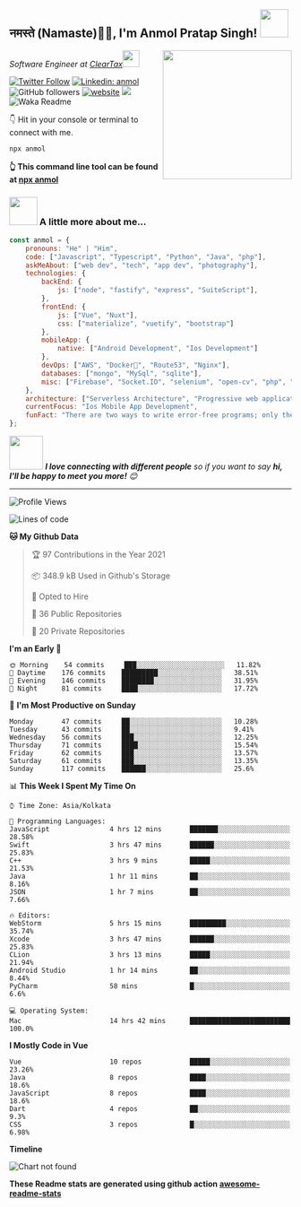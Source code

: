 <h2>नमस्ते (Namaste)🙏🏻, I'm Anmol Pratap Singh! <img src="https://media.giphy.com/media/12oufCB0MyZ1Go/giphy.gif" width="50"></h2>
<img align='right' src="https://media.giphy.com/media/M9gbBd9nbDrOTu1Mqx/giphy.gif" width="230">
<p><em>Software Engineer at <a href="http://www.cleartax.in">ClearTax</a><img src="https://media.giphy.com/media/WUlplcMpOCEmTGBtBW/giphy.gif" width="30"> 
</em></p>

[![Twitter Follow](https://img.shields.io/twitter/follow/misteranmol?label=Follow)](https://twitter.com/intent/follow?screen_name=misteranmol)
[![Linkedin: anmol](https://img.shields.io/badge/-anmol-blue?style=flat-square&logo=Linkedin&logoColor=white&link=https://www.linkedin.com/in/anmol-p-singh/)](https://www.linkedin.com/in/anmol-p-singh/)
![GitHub followers](https://img.shields.io/github/followers/anmol098?label=Follow&style=social)
[![website](https://img.shields.io/badge/Website-46a2f1.svg?&style=flat-square&logo=Google-Chrome&logoColor=white&link=https://anmolsingh.me/)](https://anmolsingh.me/)
![](https://visitor-badge.glitch.me/badge?page_id=anmol098.anmol098)
![Waka Readme](https://github.com/anmol098/anmol098/workflows/Waka%20Readme/badge.svg)

👇 Hit in your console or terminal to connect with me.

```bash
npx anmol
```
**👆 This command line tool can be found at [npx anmol](https://github.com/anmol098/npx_card)**

### <img src="https://media.giphy.com/media/VgCDAzcKvsR6OM0uWg/giphy.gif" width="50"> A little more about me...  

```javascript
const anmol = {
    pronouns: "He" | "Him",
    code: ["Javascript", "Typescript", "Python", "Java", "php"],
    askMeAbout: ["web dev", "tech", "app dev", "photography"],
    technologies: {
        backEnd: {
            js: ["node", "fastify", "express", "SuiteScript"],
        },
        frontEnd: {
            js: ["Vue", "Nuxt"],
            css: ["materialize", "vuetify", "bootstrap"]
        },
        mobileApp: {
            native: ["Android Development", "Ios Development"]
        },
        devOps: ["AWS", "Docker🐳", "Route53", "Nginx"],
        databases: ["mongo", "MySql", "sqlite"],
        misc: ["Firebase", "Socket.IO", "selenium", "open-cv", "php", "SuiteApp"]
    },
    architecture: ["Serverless Architecture", "Progressive web applications", "Single page applications"],
    currentFocus: "Ios Mobile App Development",
    funFact: "There are two ways to write error-free programs; only the third one works"
};
```

<img src="https://media.giphy.com/media/LnQjpWaON8nhr21vNW/giphy.gif" width="60"> <em><b>I love connecting with different people</b> so if you want to say <b>hi, I'll be happy to meet you more!</b> 😊</em>

---
<!--START_SECTION:waka-->
![Profile Views](http://img.shields.io/badge/Profile%20Views-711-blue)

![Lines of code](https://img.shields.io/badge/From%20Hello%20World%20I%27ve%20Written-1.5%20million%20lines%20of%20code-blue)

**🐱 My Github Data** 

> 🏆 97 Contributions in the Year 2021
 > 
> 📦 348.9 kB Used in Github's Storage 
 > 
> 💼 Opted to Hire
 > 
> 📜 36 Public Repositories 
 > 
> 🔑 20 Private Repositories  
 > 
**I'm an Early 🐤** 

```text
🌞 Morning    54 commits     ███░░░░░░░░░░░░░░░░░░░░░░   11.82% 
🌆 Daytime    176 commits    █████████░░░░░░░░░░░░░░░░   38.51% 
🌃 Evening    146 commits    ████████░░░░░░░░░░░░░░░░░   31.95% 
🌙 Night      81 commits     ████░░░░░░░░░░░░░░░░░░░░░   17.72%

```
📅 **I'm Most Productive on Sunday** 

```text
Monday       47 commits     ██░░░░░░░░░░░░░░░░░░░░░░░   10.28% 
Tuesday      43 commits     ██░░░░░░░░░░░░░░░░░░░░░░░   9.41% 
Wednesday    56 commits     ███░░░░░░░░░░░░░░░░░░░░░░   12.25% 
Thursday     71 commits     ████░░░░░░░░░░░░░░░░░░░░░   15.54% 
Friday       62 commits     ███░░░░░░░░░░░░░░░░░░░░░░   13.57% 
Saturday     61 commits     ███░░░░░░░░░░░░░░░░░░░░░░   13.35% 
Sunday       117 commits    ██████░░░░░░░░░░░░░░░░░░░   25.6%

```


📊 **This Week I Spent My Time On** 

```text
⌚︎ Time Zone: Asia/Kolkata

💬 Programming Languages: 
JavaScript               4 hrs 12 mins       ███████░░░░░░░░░░░░░░░░░░   28.58% 
Swift                    3 hrs 47 mins       ██████░░░░░░░░░░░░░░░░░░░   25.83% 
C++                      3 hrs 9 mins        █████░░░░░░░░░░░░░░░░░░░░   21.53% 
Java                     1 hr 11 mins        ██░░░░░░░░░░░░░░░░░░░░░░░   8.16% 
JSON                     1 hr 7 mins         ██░░░░░░░░░░░░░░░░░░░░░░░   7.66%

🔥 Editors: 
WebStorm                 5 hrs 15 mins       █████████░░░░░░░░░░░░░░░░   35.74% 
Xcode                    3 hrs 47 mins       ██████░░░░░░░░░░░░░░░░░░░   25.83% 
CLion                    3 hrs 13 mins       █████░░░░░░░░░░░░░░░░░░░░   21.94% 
Android Studio           1 hr 14 mins        ██░░░░░░░░░░░░░░░░░░░░░░░   8.44% 
PyCharm                  58 mins             █░░░░░░░░░░░░░░░░░░░░░░░░   6.6%

💻 Operating System: 
Mac                      14 hrs 42 mins      █████████████████████████   100.0%

```

**I Mostly Code in Vue** 

```text
Vue                      10 repos            █████░░░░░░░░░░░░░░░░░░░░   23.26% 
Java                     8 repos             ████░░░░░░░░░░░░░░░░░░░░░   18.6% 
JavaScript               8 repos             ████░░░░░░░░░░░░░░░░░░░░░   18.6% 
Dart                     4 repos             ██░░░░░░░░░░░░░░░░░░░░░░░   9.3% 
CSS                      3 repos             █░░░░░░░░░░░░░░░░░░░░░░░░   6.98%

```


**Timeline**

![Chart not found](https://raw.githubusercontent.com/anmol098/anmol098/master/charts/bar_graph.png) 


<!--END_SECTION:waka-->

**These Readme stats are generated using github action [awesome-readme-stats](https://github.com/anmol098/waka-readme-stats)**
